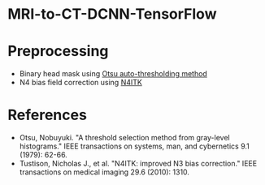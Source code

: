 # MRI-to-CT-DCNN-TensorFlow

# Preprocessing
- Binary head mask using [Otsu auto-thresholding method](https://pdfs.semanticscholar.org/fa29/610048ae3f0ec13810979d0f27ad6971bdbf.pdf)
- N4 bias field correction using [N4ITK](https://ieeexplore.ieee.org/stamp/stamp.jsp?tp=&arnumber=5445030)

# References
- Otsu, Nobuyuki. "A threshold selection method from gray-level histograms." IEEE transactions on systems, man, and cybernetics 9.1 (1979): 62-66.
- Tustison, Nicholas J., et al. "N4ITK: improved N3 bias correction." IEEE transactions on medical imaging 29.6 (2010): 1310.
